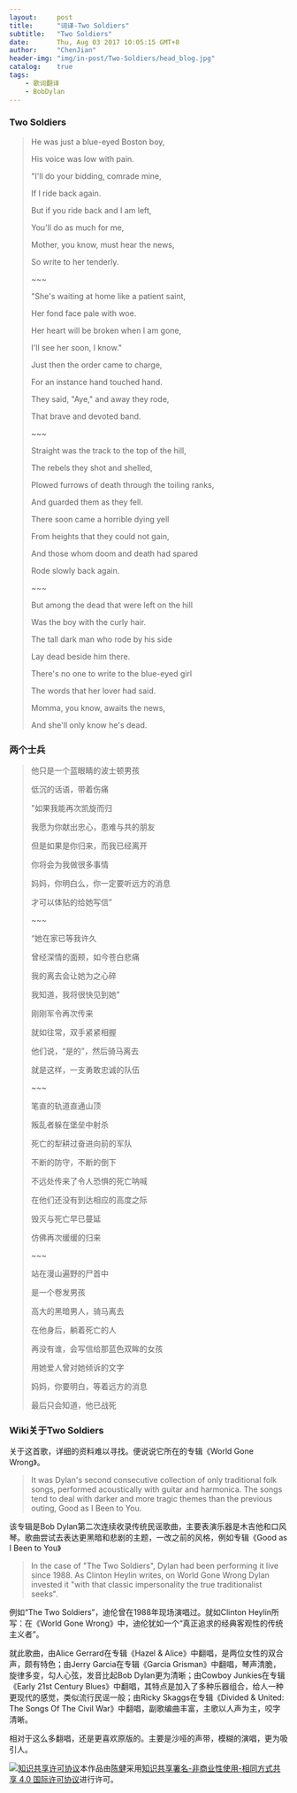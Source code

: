 ```yaml
---
layout:     post
title:      "词译-Two Soldiers"
subtitle:   "Two Soldiers"
date:       Thu, Aug 03 2017 10:05:15 GMT+8
author:     "ChenJian"
header-img: "img/in-post/Two-Soldiers/head_blog.jpg"
catalog:    true
tags:
    - 歌词翻译
    - BobDylan
---
```


### Two Soldiers

> He was just a blue-eyed Boston boy,
>
> His voice was low with pain.
>
> "I'll do your bidding, comrade mine,
>
> If I ride back again.
>
> But if you ride back and I am left,
>
> You'll do as much for me,
>
> Mother, you know, must hear the news,
>
>So write to her tenderly.
>
> \~~~
>
> "She's waiting at home like a patient saint,
> 
> Her fond face pale with woe.
> 
> Her heart will be broken when I am gone,
> 
> I'll see her soon, I know."
> 
> Just then the order came to charge,
> 
> For an instance hand touched hand.
> 
> They said, "Aye," and away they rode,
> 
> That brave and devoted band.
>
> \~~~
>
> Straight was the track to the top of the hill,
>
> The rebels they shot and shelled,
>
> Plowed furrows of death through the toiling ranks,
>
> And guarded them as they fell.
>
> There soon came a horrible dying yell
>
> From heights that they could not gain,
>
> And those whom doom and death had spared
>
> Rode slowly back again.
> 
> \~~~
>
> But among the dead that were left on the hill
>
> Was the boy with the curly hair.
>
> The tall dark man who rode by his side
>
> Lay dead beside him there.
>
> There's no one to write to the blue-eyed girl
>
> The words that her lover had said.
>
> Momma, you know, awaits the news,
> 
> And she'll only know he's dead.


### 两个士兵

> 他只是一个蓝眼睛的波士顿男孩
>
> 低沉的话语，带着伤痛
>
> "如果我能再次凯旋而归
>
> 我愿为你献出忠心，患难与共的朋友
>
> 但是如果是你归来，而我已经离开
>
> 你将会为我做很多事情
>
> 妈妈，你明白么，你一定要听远方的消息
>
> 才可以体贴的给她写信”
>
> \~~~
>
> “她在家已等我许久
>
> 曾经深情的面颊，如今苍白悲痛
>
> 我的离去会让她为之心碎
>
> 我知道，我将很快见到她”
>
> 刚刚军令再次传来
>
> 就如往常，双手紧紧相握
>
> 他们说，“是的”，然后骑马离去
>
> 就是这样，一支勇敢忠诚的队伍
>
> \~~~
>
> 笔直的轨道直通山顶
>
> 叛乱者躲在堡垒中射杀
>
> 死亡的犁耕过奋进向前的军队
>
> 不断的防守，不断的倒下
>
> 不远处传来了令人恐惧的死亡呐喊
>
> 在他们还没有到达相应的高度之际
> 
> 毁灭与死亡早已蔓延
> 
> 仿佛再次缓缓的归来
> 
> \~~~
> 
> 站在漫山遍野的尸首中
> 
> 是一个卷发男孩
> 
> 高大的黑暗男人，骑马离去
> 
> 在他身后，躺着死亡的人
> 
> 再没有谁，会写信给那蓝色双眸的女孩
> 
> 用她爱人曾对她倾诉的文字
> 
> 妈妈，你要明白，等着远方的消息
> 
> 最后只会知道，他已战死


### Wiki关于Two Soldiers

关于这首歌，详细的资料难以寻找。便说说它所在的专辑《World Gone Wrong》。

> It was Dylan's second consecutive collection of only traditional folk songs, performed acoustically with guitar and harmonica. The songs tend to deal with darker and more tragic themes than the previous outing, Good as I Been to You.

该专辑是Bob Dylan第二次连续收录传统民谣歌曲，主要表演乐器是木吉他和口风琴。歌曲尝试去表达更黑暗和悲剧的主题，一改之前的风格，例如专辑《Good as I Been to You》

> In the case of "The Two Soldiers", Dylan had been performing it live since 1988. As Clinton Heylin writes, on World Gone Wrong Dylan invested it "with that classic impersonality the true traditionalist seeks".

例如“The Two Soldiers”，迪伦曾在1988年现场演唱过。就如Clinton Heylin所写：在《World Gone Wrong》中，迪伦犹如一个“真正追求的经典客观性的传统主义者”。

就此歌曲，由Alice Gerrard在专辑《Hazel & Alice》中翻唱，是两位女性的双合声，颇有特色；由Jerry Garcia在专辑《Garcia Grisman》中翻唱，琴声清脆，旋律多变，勾人心弦，发音比起Bob Dylan更为清晰；由Cowboy Junkies在专辑《Early 21st Century Blues》中翻唱，其特点是加入了多种乐器组合，给人一种更现代的感觉，类似流行民谣一般；由Ricky Skaggs在专辑《Divided & United: The Songs Of The Civil War》中翻唱，副歌编曲丰富，主歌以人声为主，咬字清晰。

相对于这么多翻唱，还是更喜欢原版的。主要是沙哑的声带，模糊的演唱，更为吸引人。


<a rel="license" href="http://creativecommons.org/licenses/by-nc-sa/4.0/"><img alt="知识共享许可协议" style="border-width:0" src="https://i.creativecommons.org/l/by-nc-sa/4.0/88x31.png" /></a>本作品由<a xmlns:cc="http://creativecommons.org/ns#" href="https://o-my-chenjian.com/2017/08/03/Two-Soldiers/" property="cc:attributionName" rel="cc:attributionURL">陈健</a>采用<a rel="license" href="http://creativecommons.org/licenses/by-nc-sa/4.0/">知识共享署名-非商业性使用-相同方式共享 4.0 国际许可协议</a>进行许可。
